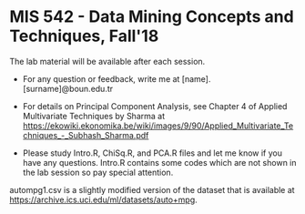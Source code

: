 # MIS 542 - Data Mining Concepts and Techniques, Fall'18
The lab material will be available after each session.


* For any question or feedback, write me at [name].[surname]@boun.edu.tr

* For details on Principal Component Analysis, see Chapter 4 of Applied Multivariate Techniques by Sharma at https://ekowiki.ekonomika.be/wiki/images/9/90/Applied_Multivariate_Techniques_-_Subhash_Sharma.pdf

* Please study Intro.R, ChiSq.R, and PCA.R files and let me know if you have any questions. Intro.R contains some codes which are not shown in the lab session so pay special attention.


autompg1.csv is a slightly modified version of the dataset that is available at https://archive.ics.uci.edu/ml/datasets/auto+mpg.
